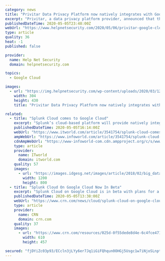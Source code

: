 ```yaml
---
category: news
title: "Privitar Data Privacy Platform now natively integrates with Google Cloud"
excerpt: "Privitar, a data privacy platform provider, announced that the Privitar Data Privacy Platform now natively integrates with the Google Cloud Platform."
publishedDateTime: 2020-05-05T23:48:00Z
webUrl: "https://www.helpnetsecurity.com/2020/05/06/privitar-google-cloud/"
type: article
quality: 36
heat: -1
published: false

provider:
  name: Help Net Security
  domain: helpnetsecurity.com

topics:
  - Google Cloud

images:
  - url: "https://img.helpnetsecurity.com/wp-content/uploads/2020/03/12085321/insecure-rsac2020.jpg"
    width: 304
    height: 430
    title: "Privitar Data Privacy Platform now natively integrates with Google Cloud"

related:
  - title: "Splunk Cloud comes to Google Cloud"
    excerpt: "Splunk’s cloud-based platform will provide natively integrated log analysis and metrics for Google Cloud Platform users"
    publishedDateTime: 2020-05-05T16:14:00Z
    webUrl: "https://www.itworld.com/article/3541754/splunk-cloud-comes-to-google-cloud.html"
    ampWebUrl: "https://www.infoworld.com/article/3541754/splunk-cloud-comes-to-google-cloud.amp.html"
    cdnAmpWebUrl: "https://www-infoworld-com.cdn.ampproject.org/c/s/www.infoworld.com/article/3541754/splunk-cloud-comes-to-google-cloud.amp.html"
    type: article
    provider:
      name: ITworld
      domain: itworld.com
    quality: 57
    images:
      - url: "https://images.idgesg.net/images/article/2018/02/big_data_analytics_analysis_statistics_thinkstock_626673360-100749740-large.jpg"
        width: 1200
        height: 800
  - title: "Splunk Cloud On Google Cloud Now In Beta"
    excerpt: "Splunk Cloud on Google Cloud is in beta with plans for a full rollout this year to help customers mine data while benefiting from the No. 3 cloud provider’s infrastructure and technology capabilities"
    publishedDateTime: 2020-05-05T13:38:00Z
    webUrl: "https://www.crn.com/news/cloud/splunk-cloud-on-google-cloud-now-in-beta"
    type: article
    provider:
      name: CRN
      domain: crn.com
    quality: 37
    images:
      - url: "https://www.crn.com/resources/025d-0f55dede8d4e-6c4fce471b7e-1000/splunk-sign.jpg"
        width: 610
        height: 457

secured: "fjDYiZc03p93/ECcln3jLYy6er7Jq1iGiFQhqun0OHGj5Usgc1w7iNjoSLnptxpJ3NXv06Y4VCPvFKBJ++y9KsIBx4HAr2D9wqxcVRIhcUVz13S0wXu+hzcbfo+MacmBmV2z99uV3px2NGsQPIVBuD3e6UyxyTLB+v4KcclLV22ODMBonIgphiwkXWr1AJAw9oFFpLNyy3H2XzAMYrmLULOv4ZwZzZXucjJtFX9qVk2vpHUT8XpCccWoBW7x6u0y7rqENFPTDMaC0caBsnqjy4mjre1CWoG61cF5ebuCjLs4OAC5AB67+pL8WZC6Y6o1mAIBQql/nkQhX8PU3x17EamWhYMJWPFQs9FshGr6Nc1tUUbij7Zz3UpP8jObqZq1CNlXmQd8Xq0vqVUWTd/VIvh8KxUQ00l1VxvAwUMV6PV0qyuYG1yG2uAZpxara1UZY+bwFmhq0CtonePXHelzeisNuGWwFjTaXS+sVFhnIpw=;kqSQ9F5Ylsgf50wAOQo4Vg=="
---
```


